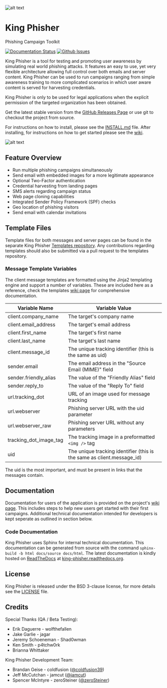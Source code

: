 ![alt text](https://github.com/securestate/king-phisher/raw/master/data/king-phisher-logo.png "King Phisher")

# King Phisher
Phishing Campaign Toolkit

[![Documentation Status](https://readthedocs.org/projects/king-phisher/badge/?version=latest&style=flat-square)](http://king-phisher.readthedocs.org/en/latest)
[![Github Issues](http://img.shields.io/github/issues/securestate/king-phisher.svg?style=flat-square)](https://github.com/securestate/king-phisher/issues)

King Phisher is a tool for testing and promoting user awareness by simulating
real world phishing attacks. It features an easy to use, yet very flexible
architecture allowing full control over both emails and server content.
King Phisher can be used to run campaigns ranging from simple awareness
training to more complicated scenarios in which user aware content is served
for harvesting credentials.

King Phisher is only to be used for legal applications when the explicit
permission of the targeted organization has been obtained.

Get the latest stable version from the
[GitHub Releases Page](https://github.com/securestate/king-phisher/releases) or
use git to checkout the project from source.

For instructions on how to install, please see the
[INSTALL.md](https://github.com/securestate/king-phisher/blob/master/INSTALL.md)
file. After installing, for instructions on how to get started please see the
[wiki](https://github.com/securestate/king-phisher/wiki).

![alt text](https://raw.githubusercontent.com/securestate/king-phisher/screenshots/dashboard.png "Campaign Dashboard")

## Feature Overview
 * Run multiple phishing campaigns simultaneously
 * Send email with embedded images for a more legitimate appearance
 * Optional Two-Factor authentication
 * Credential harvesting from landing pages
 * SMS alerts regarding campaign status
 * Web page cloning capabilities
 * Integrated Sender Policy Framework (SPF) checks
 * Geo location of phishing visitors
 * Send email with calendar invitations

## Template Files
Template files for both messages and server pages can be found in the separate
King Phisher [Templates repository](https://github.com/securestate/king-phisher-templates).
Any contributions regarding templates should also be submitted via a pull
request to the templates repository.

### Message Template Variables
The client message templates are formatted using the Jinja2 templating engine
and support a number of variables. These are included here as a reference, check
the templates [wiki page](https://github.com/securestate/king-phisher/wiki/Templates)
for comprehensive documentation.

Variable Name              | Variable Value
---------------------------|---------------
client.company\_name       | The target's company name
client.email\_address      | The target's email address
client.first\_name         | The target's first name
client.last\_name          | The target's last name
client.message\_id         | The unique tracking identifier (this is the same as uid)
sender.email               | The email address in the "Source Email (MIME)" field
sender.friendly\_alias     | The value of the "Friendly Alias" field
sender.reply\_to           | The value of the "Reply To" field
url.tracking\_dot          | URL of an image used for message tracking
url.webserver              | Phishing server URL with the uid parameter
url.webserver\_raw         | Phishing server URL without any parameters
tracking\_dot\_image\_tag  | The tracking image in a preformatted ```<img />``` tag
uid                        | The unique tracking identifier (this is the same as client.message_id)

The uid is the most important, and must be present in links that the messages
contain.

## Documentation
Documentation for users of the application is provided on the project's
[wiki page](https://github.com/securestate/king-phisher/wiki). This includes
steps to help new users get started with their first campaigns. Additional
technical documentation intended for developers is kept seperate as outlined
in section below.

### Code Documentation
King Phisher uses Sphinx for internal technical documentation. This
documentation can be generated from source with the command
```sphinx-build -b html docs/source docs/html```. The latest documentation is
kindly hosted on [ReadTheDocs](https://readthedocs.org/) at
[king-phisher.readthedocs.org](https://king-phisher.readthedocs.org/en/latest/).

## License
King Phisher is released under the BSD 3-clause license, for more details see
the [LICENSE](https://github.com/securestate/king-phisher/blob/master/LICENSE) file.

## Credits
Special Thanks (QA / Beta Testing):

 - Erik Daguerre - wolfthefallen
 - Jake Garlie - jagar
 - Jeremy Schoeneman - Shad0wman
 - Ken Smith - p4tchw0rk
 - Brianna Whittaker

King Phisher Development Team:

 - Brandan Geise - coldfusion ([@coldfusion39](https://twitter.com/coldfusion39))
 - Jeff McCutchan - jamcut ([@jamcut](https://twitter.com/jamcut))
 - Spencer McIntyre - zeroSteiner ([@zeroSteiner](https://twitter.com/zeroSteiner))

